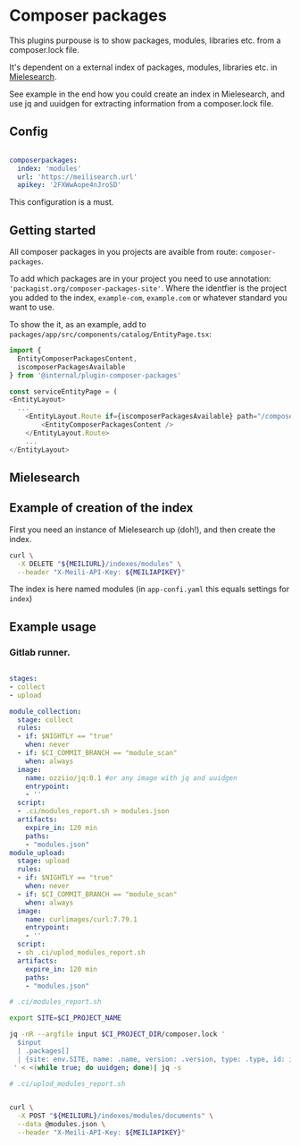 # Composer packages

This plugins purpouse is to show packages, modules,
libraries etc. from a composer.lock file.

It's dependent on a external index of packages, modules,
libraries etc. in [Mielesearch](https://www.meilisearch.com/).

See example in the end how you could create an index in Mielesearch,
and use jq and uuidgen for extracting information from a composer.lock
file.

## Config

```yaml

composerpackages:
  index: 'modules'
  url: 'https://meilisearch.url'
  apikey: '2FXWwAope4nJroSD'
```
This configuration is a must.


## Getting started

All composer packages in you projects are avaible from route: `composer-packages`.

To add which packages are in your project you need to use annotation:
`'packagist.org/composer-packages-site'`. Where the identfier is the project
you added to the index, `example-com`, `example.com` or whatever standard you
want to use.

To show the it, as an example, add to `packages/app/src/components/catalog/EntityPage.tsx`:

```typescript
import {
  EntityComposerPackagesContent,
  iscomposerPackagesAvailable
} from '@internal/plugin-composer-packages'
```

```typescript
const serviceEntityPage = (
<EntityLayout>
  ...
    <EntityLayout.Route if={iscomposerPackagesAvailable} path="/composer-packages" title="Composer Packages">
        <EntityComposerPackagesContent />
    </EntityLayout.Route>
    ...
</EntityLayout>
```

## Mielesearch

## Example of creation of the index

First you need an instance of Mielesearch up (doh!), and then create the index.

```bash
curl \
  -X DELETE "${MEILIURL}/indexes/modules" \
  --header "X-Meili-API-Key: ${MEILIAPIKEY}"
```

The index is here named modules (in `app-confi.yaml` this equals settings for `index`)

## Example usage

### Gitlab runner.

```yaml

stages:
- collect
- upload

module_collection:
  stage: collect
  rules:
  - if: $NIGHTLY == "true"
    when: never
  - if: $CI_COMMIT_BRANCH == "module_scan"
    when: always
  image:
    name: ozziio/jq:0.1 #or any image with jq and uuidgen
    entrypoint:
    - ''
  script:
  - .ci/modules_report.sh > modules.json
  artifacts:
    expire_in: 120 min
    paths:
    - "modules.json"
module_upload:
  stage: upload
  rules:
  - if: $NIGHTLY == "true"
    when: never
  - if: $CI_COMMIT_BRANCH == "module_scan"
    when: always
  image:
    name: curlimages/curl:7.79.1
    entrypoint:
    - ''
  script:
  - sh .ci/uplod_modules_report.sh
  artifacts:
    expire_in: 120 min
    paths:
    - "modules.json"
```

```bash
# .ci/modules_report.sh

export SITE=$CI_PROJECT_NAME

jq -nR --argfile input $CI_PROJECT_DIR/composer.lock '
  $input
  | .packages[]
  | {site: env.SITE, name: .name, version: .version, type: .type, id: input}
 ' < <(while true; do uuidgen; done)| jq -s
```

```bash
# .ci/uplod_modules_report.sh


curl \
  -X POST "${MEILIURL}/indexes/modules/documents" \
  --data @modules.json \
  --header "X-Meili-API-Key: ${MEILIAPIKEY}"

```